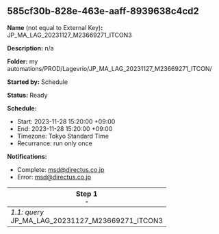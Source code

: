 ## 585cf30b-828e-463e-aaff-8939638c4cd2

**Name** (not equal to External Key)**:** JP_MA_LAG_20231127_M23669271_ITCON3

**Description:** n/a

**Folder:** my automations/PROD/Lagevrio/JP_MA_LAG_20231127_M23669271_ITCON/

**Started by:** Schedule

**Status:** Ready

**Schedule:**

* Start: 2023-11-28 15:20:00 +09:00
* End: 2023-11-28 15:20:00 +09:00
* Timezone: Tokyo Standard Time
* Recurrance: run only once

**Notifications:**

* Complete: msd@directus.co.jp
* Error: msd@directus.co.jp

| Step 1<br>_<small>-</small>_ |
| --- |
| _1.1: query_<br>JP_MA_LAG_20231127_M23669271_ITCON3 |
